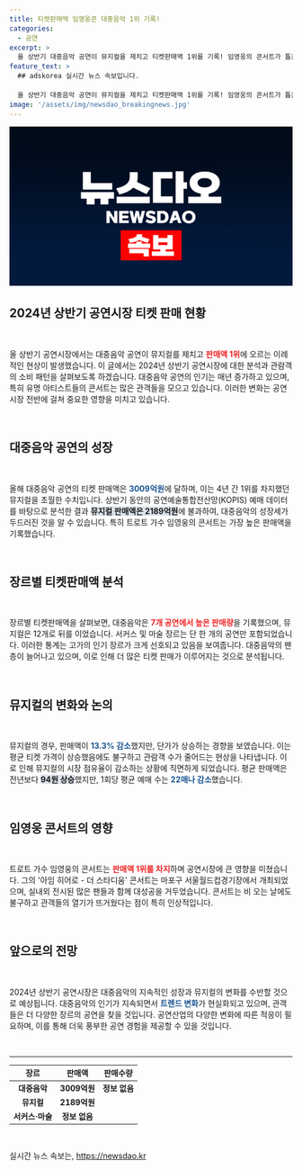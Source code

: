 ```yaml
---
title: 티켓판매액 임영웅콘 대중음악 1위 기록!
categories:
  - 공연
excerpt: >
  올 상반기 대중음악 공연이 뮤지컬을 제치고 티켓판매액 1위를 기록! 임영웅의 콘서트가 톱을 차지하며 공연 시장 판도를 뒤흔들었다. 이제 공연계 변화의 흐름을 놓치지 마세요!
feature_text: >
  ## adskorea 실시간 뉴스 속보입니다.

  올 상반기 대중음악 공연이 뮤지컬을 제치고 티켓판매액 1위를 기록! 임영웅의 콘서트가 톱을 차지하며 공연 시장 판도를 뒤흔들었다. 이제 공연계 변화의 흐름을 놓치지 마세요!
image: '/assets/img/newsdao_breakingnews.jpg'
---
```


<p><img src="/assets/img/newsdao_breakingnews.jpg" alt="adskorea 속보" /></p>

<h2 data-ke-size="size26">2024년 상반기 공연시장 티켓 판매 현황</h2>

<p data-ke-size="size16">&nbsp;</p>

<p>올 상반기 공연시장에서는 대중음악 공연이 뮤지컬를 제치고 <b><span style="color: #ee2323;">판매액 1위</span></b>에 오르는 이례적인 현상이 발생했습니다. 이 글에서는 2024년 상반기 공연시장에 대한 분석과 관람객의 소비 패턴을 살펴보도록 하겠습니다. 대중음악 공연의 인기는 매년 증가하고 있으며, 특히 유명 아티스트들의 콘서트는 많은 관객들을 모으고 있습니다. 이러한 변화는 공연시장 전반에 걸쳐 중요한 영향을 미치고 있습니다.</p>

<p data-ke-size="size16">&nbsp;</p>

<h2 data-ke-size="size26">대중음악 공연의 성장</h2>

<p data-ke-size="size16">&nbsp;</p>

<p>올해 대중음악 공연의 티켓 판매액은 <b><span style="color: #1a5490;">3009억원</span></b>에 달하며, 이는 4년 간 1위를 차지했던 뮤지컬을 초월한 수치입니다. 상반기 동안의 공연예술통합전산망(KOPIS) 예매 데이터를 바탕으로 분석한 결과 <b><span style="background-color: #21538527;">뮤지컬 판매액은 2189억원</span></b>에 불과하여, 대중음악의 성장세가 두드러진 것을 알 수 있습니다. 특히 트로트 가수 임영웅의 콘서트는 가장 높은 판매액을 기록했습니다.</p>

<p data-ke-size="size16">&nbsp;</p>

<h2 data-ke-size="size26">장르별 티켓판매액 분석</h2>

<p data-ke-size="size16">&nbsp;</p>

<p>장르별 티켓판매액을 살펴보면, 대중음악은 <b><span style="color: #ee2323;">7개 공연에서 높은 판매량</span></b>을 기록했으며, 뮤지컬은 12개로 뒤를 이었습니다. 서커스 및 마술 장르는 단 한 개의 공연만 포함되었습니다. 이러한 통계는 고가의 인기 장르가 크게 선호되고 있음을 보여줍니다. 대중음악의 팬층이 늘어나고 있으며, 이로 인해 더 많은 티켓 판매가 이루어지는 것으로 분석됩니다.</p>

<p data-ke-size="size16">&nbsp;</p>

<h2 data-ke-size="size26">뮤지컬의 변화와 논의</h2>

<p data-ke-size="size16">&nbsp;</p>

<p>뮤지컬의 경우, 판매액이 <b><span style="color: #1a5490;">13.3% 감소</span></b>했지만, 단가가 상승하는 경향을 보였습니다. 이는 평균 티켓 가격이 상승했음에도 불구하고 관람객 수가 줄어드는 현상을 나타냅니다. 이로 인해 뮤지컬의 시장 점유율이 감소하는 상황에 직면하게 되었습니다. 평균 판매액은 전년보다 <b><span style="background-color: #21538527;">94원 상승</span></b>했지만, 1회당 평균 예매 수는 <b><span style="color: #1a5490;">22매나 감소</span></b>했습니다.</p>

<p data-ke-size="size16">&nbsp;</p>

<h2 data-ke-size="size26">임영웅 콘서트의 영향</h2>

<p data-ke-size="size16">&nbsp;</p>

<p>트로트 가수 임영웅의 콘서트는 <b><span style="color: #ee2323;">판매액 1위를 차지</span></b>하며 공연시장에 큰 영향을 미쳤습니다. 그의 '아임 히어로 - 더 스타디움' 콘서트는 마포구 서울월드컵경기장에서 개최되었으며, 실내외 전시된 많은 팬들과 함께 대성공을 거두었습니다. 콘서트는 비 오는 날에도 불구하고 관객들의 열기가 뜨거웠다는 점이 특히 인상적입니다.</p>

<p data-ke-size="size16">&nbsp;</p>

<h2 data-ke-size="size26">앞으로의 전망</h2>

<p data-ke-size="size16">&nbsp;</p>

<p>2024년 상반기 공연시장은 대중음악의 지속적인 성장과 뮤지컬의 변화를 수반할 것으로 예상됩니다. 대중음악의 인기가 지속되면서 <b><span style="color: #1a5490;">트렌드 변화</span></b>가 현실화되고 있으며, 관객들은 더 다양한 장르의 공연을 찾을 것입니다. 공연산업의 다양한 변화에 따른 적응이 필요하며, 이를 통해 더욱 풍부한 공연 경험을 제공할 수 있을 것입니다.</p>

<p data-ke-size="size16">&nbsp;</p>

<hr />

<table style="width: 100%; text-align: center;">
    <thead>
        <tr>
            <th><b>장르</b></th>
            <th><b>판매액</b></th>
            <th><b>판매수량</b></th>
        </tr>
    </thead>
    <tbody>
        <tr>
            <td><b>대중음악</b></td>
            <td><b>3009억원</b></td>
            <td><b>정보 없음</b></td>
        </tr>
        <tr>
            <td><b>뮤지컬</b></td>
            <td><b>2189억원</b></td>
            <td><b></b></td>
        </tr>
        <tr>
            <td><b>서커스·마술</b></td>
            <td><b>정보 없음</b></td>
            <td><b></b></td>
        </tr>
    </tbody>
</table>

<p data-ke-size="size16">&nbsp;</p>
실시간 뉴스 속보는, <a href="https://newsdao.kr" rel="dofollow">https://newsdao.kr</a>


